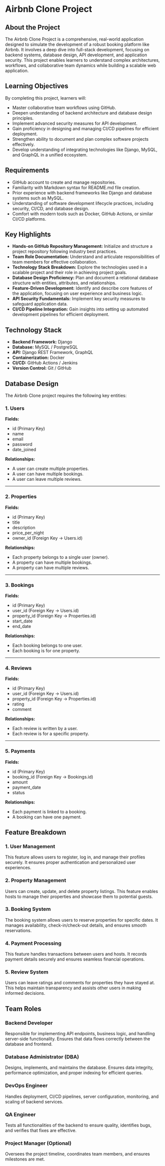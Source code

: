 # Airbnb Clone Project

## About the Project
The Airbnb Clone Project is a comprehensive, real-world application designed to simulate the development of a robust booking platform like Airbnb. It involves a deep dive into full-stack development, focusing on backend systems, database design, API development, and application security. This project enables learners to understand complex architectures, workflows, and collaborative team dynamics while building a scalable web application.

## Learning Objectives
By completing this project, learners will:
- Master collaborative team workflows using GitHub.
- Deepen understanding of backend architecture and database design principles.
- Implement advanced security measures for API development.
- Gain proficiency in designing and managing CI/CD pipelines for efficient deployment.
- Strengthen ability to document and plan complex software projects effectively.
- Develop understanding of integrating technologies like Django, MySQL, and GraphQL in a unified ecosystem.

## Requirements
- GitHub account to create and manage repositories.
- Familiarity with Markdown syntax for README.md file creation.
- Prior experience with backend frameworks like Django and database systems such as MySQL.
- Understanding of software development lifecycle practices, including security, CI/CD, and database design.
- Comfort with modern tools such as Docker, GitHub Actions, or similar CI/CD platforms.

## Key Highlights
- **Hands-on GitHub Repository Management:** Initialize and structure a project repository following industry best practices.
- **Team Role Documentation:** Understand and articulate responsibilities of team members for effective collaboration.
- **Technology Stack Breakdown:** Explore the technologies used in a scalable project and their role in achieving project goals.
- **Database Design Proficiency:** Plan and document a relational database structure with entities, attributes, and relationships.
- **Feature-Driven Development:** Identify and describe core features of the application, focusing on user experience and business logic.
- **API Security Fundamentals:** Implement key security measures to safeguard application data.
- **CI/CD Pipeline Integration:** Gain insights into setting up automated development pipelines for efficient deployment.

## Technology Stack
- **Backend Framework:** Django  
- **Database:** MySQL / PostgreSQL  
- **API:** Django REST Framework, GraphQL  
- **Containerization:** Docker  
- **CI/CD:** GitHub Actions / Jenkins  
- **Version Control:** Git / GitHub 
## Database Design

The Airbnb Clone project requires the following key entities:

### 1. Users
**Fields:** 
- id (Primary Key)  
- name  
- email  
- password  
- date_joined  

**Relationships:**  
- A user can create multiple properties.  
- A user can have multiple bookings.  
- A user can leave multiple reviews.  

---

### 2. Properties
**Fields:**  
- id (Primary Key)  
- title  
- description  
- price_per_night  
- owner_id (Foreign Key → Users.id)  

**Relationships:**  
- Each property belongs to a single user (owner).  
- A property can have multiple bookings.  
- A property can have multiple reviews.  

---

### 3. Bookings
**Fields:**  
- id (Primary Key)  
- user_id (Foreign Key → Users.id)  
- property_id (Foreign Key → Properties.id)  
- start_date  
- end_date  

**Relationships:**  
- Each booking belongs to one user.  
- Each booking is for one property.  

---

### 4. Reviews
**Fields:**  
- id (Primary Key)  
- user_id (Foreign Key → Users.id)  
- property_id (Foreign Key → Properties.id)  
- rating  
- comment  

**Relationships:**  
- Each review is written by a user.  
- Each review is for a specific property.  

---

### 5. Payments
**Fields:**  
- id (Primary Key)  
- booking_id (Foreign Key → Bookings.id)  
- amount  
- payment_date  
- status  

**Relationships:**  
- Each payment is linked to a booking.  
- A booking can have one payment.  
## Feature Breakdown

### 1. User Management
This feature allows users to register, log in, and manage their profiles securely. It ensures proper authentication and personalized user experiences.

### 2. Property Management
Users can create, update, and delete property listings. This feature enables hosts to manage their properties and showcase them to potential guests.

### 3. Booking System
The booking system allows users to reserve properties for specific dates. It manages availability, check-in/check-out details, and ensures smooth reservations.

### 4. Payment Processing
This feature handles transactions between users and hosts. It records payment details securely and ensures seamless financial operations.

### 5. Review System
Users can leave ratings and comments for properties they have stayed at. This helps maintain transparency and assists other users in making informed decisions.

## Team Roles

### Backend Developer
Responsible for implementing API endpoints, business logic, and handling server-side functionality. Ensures that data flows correctly between the database and frontend.

### Database Administrator (DBA)
Designs, implements, and maintains the database. Ensures data integrity, performance optimization, and proper indexing for efficient queries.

### DevOps Engineer
Handles deployment, CI/CD pipelines, server configuration, monitoring, and scaling of backend services.

### QA Engineer
Tests all functionalities of the backend to ensure quality, identifies bugs, and verifies that fixes are effective.

### Project Manager (Optional)
Oversees the project timeline, coordinates team members, and ensures milestones are met. 
